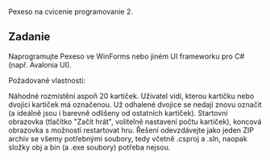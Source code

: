 Pexeso na cvicenie programovanie 2.


## Zadanie
Naprogramujte Pexeso ve WinForms nebo jiném UI frameworku pro C# (např. Avalonia UI).

Požadované vlastnosti:

Náhodné rozmístění aspoň 20 kartiček.
Uživatel vidí, kterou kartičku nebo dvojici kartiček má označenou.
Už odhalené dvojice se nedají znovu označit (a ideálně jsou i barevně odlišeny od ostatních kartiček).
Startovní obrazovka (tlačítko "Začít hrát", volitelně nastavení počtu kartiček), koncová obrazovka s možností restartovat hru.
Řešení odevzdávejte jako jeden ZIP archiv se všemy potřebnými soubory, tedy včetně .csproj a .sln, naopak složky obj a bin (a .exe soubory) potřeba nejsou.
